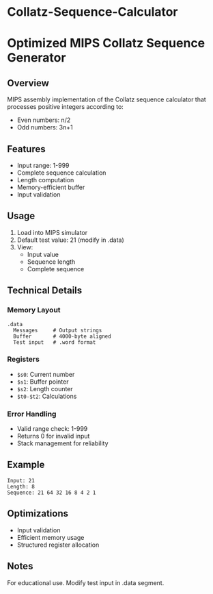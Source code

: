 # Collatz-Sequence-Calculator

# Optimized MIPS Collatz Sequence Generator

## Overview
MIPS assembly implementation of the Collatz sequence calculator that processes positive integers according to:
- Even numbers: n/2
- Odd numbers: 3n+1

## Features
- Input range: 1-999
- Complete sequence calculation
- Length computation
- Memory-efficient buffer
- Input validation

## Usage
1. Load into MIPS simulator
2. Default test value: 21 (modify in .data)
3. View:
   - Input value
   - Sequence length
   - Complete sequence

## Technical Details

### Memory Layout
```
.data
  Messages     # Output strings
  Buffer       # 4000-byte aligned
  Test input   # .word format
```

### Registers
- `$s0`: Current number
- `$s1`: Buffer pointer
- `$s2`: Length counter
- `$t0-$t2`: Calculations

### Error Handling
- Valid range check: 1-999
- Returns 0 for invalid input
- Stack management for reliability

## Example
```
Input: 21
Length: 8
Sequence: 21 64 32 16 8 4 2 1
```

## Optimizations
- Input validation
- Efficient memory usage
- Structured register allocation

## Notes
For educational use. Modify test input in .data segment.
```
